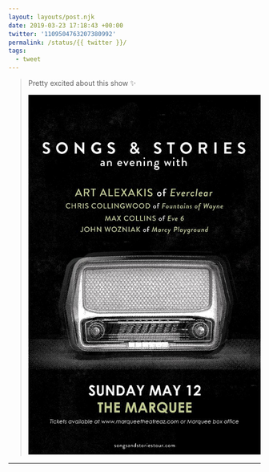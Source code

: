 ```yaml
---
layout: layouts/post.njk
date: 2019-03-23 17:18:43 +00:00
twitter: '1109504763207380992'
permalink: /status/{{ twitter }}/
tags: 
  - tweet
---
```


> Pretty excited about this show ✨ 
> 
> ![Songs & Stories, an evening with Art Alexakis of Everclear, Chris Collingwood of Fountains of Wayne, Max Collins of Eve 6, and John Wozniak of Marcy Playground. Sunday May 12 at the Marquee Theatre.](/img/1109504763207380992-D2XAaJVU8AEz6gg.jpg)

---
